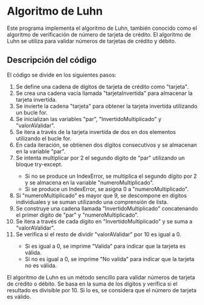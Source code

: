 <h1>Algoritmo de Luhn</h1>
    <p>Este programa implementa el algoritmo de Luhn, también conocido como el algoritmo de verificación de número de tarjeta de crédito. El algoritmo de Luhn se utiliza para validar números de tarjetas de crédito y débito.</p>

   <h2>Descripción del código</h2>
    <p>El código se divide en los siguientes pasos:</p>

   <ol>
        <li>Se define una cadena de dígitos de tarjeta de crédito como "tarjeta".</li>
        <li>Se crea una cadena vacía llamada "tarjetaInvertida" para almacenar la tarjeta invertida.</li>
        <li>Se invierte la cadena "tarjeta" para obtener la tarjeta invertida utilizando un bucle for.</li>
        <li>Se inicializan las variables "par", "InvertidoMultiplicado" y "valorAValidar".</li>
        <li>Se itera a través de la tarjeta invertida de dos en dos elementos utilizando el bucle for.</li>
        <li>En cada iteración, se obtienen dos dígitos consecutivos y se almacenan en la variable "par".</li>
        <li>Se intenta multiplicar por 2 el segundo dígito de "par" utilizando un bloque try-except.</li>
            <ul>
                <li>Si no se produce un IndexError, se multiplica el segundo dígito por 2 y se almacena en la variable "numeroMultiplicado".</li>
                <li>Si se produce un IndexError, se asigna 0 a "numeroMultiplicado".</li>
            </ul>
        <li>Si "numeroMultiplicado" es mayor que 9, se descompone en dígitos individuales y se suman utilizando una comprensión de lista.</li>
        <li>Se construye una cadena llamada "InvertidoMultiplicado" concatenando el primer dígito de "par" y "numeroMultiplicado".</li>
        <li>Se itera a través de cada dígito en "InvertidoMultiplicado" y se suma a "valorAValidar".</li>
        <li>Se verifica si el resto de dividir "valorAValidar" por 10 es igual a 0.</li>
            <ul>
                <li>Si es igual a 0, se imprime "Valida" para indicar que la tarjeta es válida.</li>
                <li>Si no es igual a 0, se imprime "No valida" para indicar que la tarjeta no es válida.</li>
            </ul>
    </ol>

   <p>El algoritmo de Luhn es un método sencillo para validar números de tarjeta de crédito o débito. Se basa en la suma de los dígitos y verifica si el resultado es divisible por 10. Si lo es, se considera que el número de tarjeta es válido.</p>


